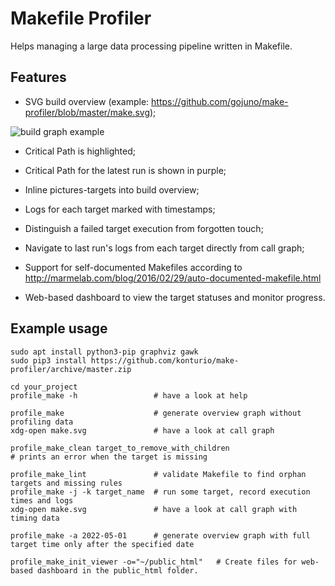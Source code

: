 # Makefile Profiler

Helps managing a large data processing pipeline written in Makefile.

## Features

- SVG build overview (example: https://github.com/gojuno/make-profiler/blob/master/make.svg);

![build graph example](make.png)

- Critical Path is highlighted;
- Critical Path for the latest run is shown in purple;

- Inline pictures-targets into build overview;

- Logs for each target marked with timestamps;

- Distinguish a failed target execution from forgotten touch;

- Navigate to last run's logs from each target directly from call graph;

- Support for self-documented Makefiles according to
  http://marmelab.com/blog/2016/02/29/auto-documented-makefile.html

- Web-based dashboard to view the target statuses and monitor progress.

## Example usage

    sudo apt install python3-pip graphviz gawk
    sudo pip3 install https://github.com/konturio/make-profiler/archive/master.zip

    cd your_project
    profile_make -h                 # have a look at help

    profile_make                    # generate overview graph without profiling data
    xdg-open make.svg               # have a look at call graph

    profile_make_clean target_to_remove_with_children
    # prints an error when the target is missing

    profile_make_lint               # validate Makefile to find orphan targets and missing rules
    profile_make -j -k target_name  # run some target, record execution times and logs
    xdg-open make.svg               # have a look at call graph with timing data

    profile_make -a 2022-05-01      # generate overview graph with full target time only after the specified date

    profile_make_init_viewer -o="~/public_html"   # Create files for web-based dashboard in the public_html folder.

    

